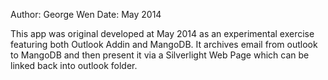 Author: George Wen
Date:   May 2014

This app was original developed at May 2014 as an experimental exercise featuring both Outlook Addin and MangoDB.
It archives email from outlook to MangoDB and then present it via a Silverlight Web Page which can be linked back into outlook folder.
